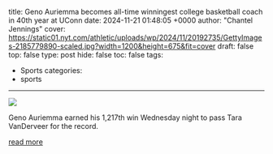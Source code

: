 title: Geno Auriemma becomes all-time winningest college basketball coach in 40th year at UConn
date: 2024-11-21 01:48:05 +0000
author: "Chantel Jennings"
cover: https://static01.nyt.com/athletic/uploads/wp/2024/11/20192735/GettyImages-2185779890-scaled.jpg?width=1200&height=675&fit=cover
draft: false
top: false
type: post
hide: false
toc: false
tags:
  - Sports
categories:
  - sports
---

![](https://static01.nyt.com/athletic/uploads/wp/2024/11/20192735/GettyImages-2185779890-scaled.jpg?width=1200&height=675&fit=cover)

Geno Auriemma earned his 1,217th win Wednesday night to pass Tara VanDerveer for the record.

[read more](https://www.nytimes.com/athletic/5936477/2024/11/20/geno-auriemma-uconn-winningest-coach-college-basketball/)
